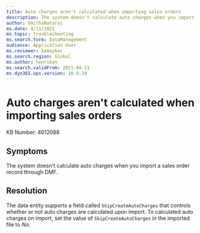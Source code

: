 ```yaml
---
title: Auto charges aren't calculated when importing sales orders
description: The system doesn't calculate auto charges when you import a sales order record through DMF
author: SmithaNataraj
ms.date: 4/11/2021
ms.topic: troubleshooting
ms.search.form: DataManagement
audience: Application User
ms.reviewer: kamaybac
ms.search.region: Global
ms.author: henrikan
ms.search.validFrom: 2021-04-11
ms.dyn365.ops.version: 10.0.19
---
```

# Auto charges aren't calculated when importing sales orders

KB Number: 4612088

## Symptoms
<!-- KFM: Spell out "DMF" -->

The system doesn't calculate auto charges when you import a sales order record through DMF.

## Resolution

The data entity supports a field called `SkipCreateAutoCharges` that controls whether or not auto charges are calculated upon import. To calculated auto charges on import, set the value of `SkipCreateAutoCharges` in the imported file to *No*.
